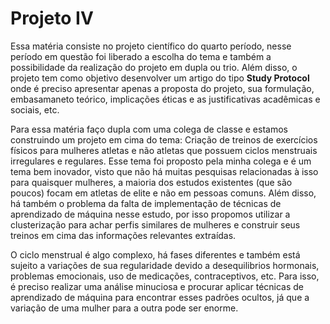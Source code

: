 # **Projeto IV**
Essa matéria consiste no projeto científico do quarto período, nesse período em questão foi liberado a escolha do tema e também a possibilidade da realização do projeto em dupla ou trio. Além disso, o projeto tem como objetivo
desenvolver um artigo do tipo **Study Protocol** onde é preciso apresentar apenas a proposta do projeto, sua formulação, embasamaneto teórico, implicações éticas e as justificativas acadêmicas e sociais, etc.

Para essa matéria faço dupla com uma colega de classe e estamos construindo um projeto em cima do tema: Criação de treinos de exercícios físicos para mulheres atletas e não atletas que possuem ciclos menstruais irregulares e
regulares. Esse tema foi proposto pela minha colega e é um tema bem inovador, visto que não há muitas pesquisas relacionadas à isso para quaisquer mulheres, a maioria dos estudos existentes (que são poucos) focam em atletas de
elite e não em pessoas comuns. Além disso, há também o problema da falta de implementação de técnicas de aprendizado de máquina nesse estudo, por isso propomos utilizar a clusterização para achar perfis similares de mulheres e
construir seus treinos em cima das informações relevantes extraídas.

O ciclo menstrual é algo complexo, há fases diferentes e também está sujeito a variações de sua regularidade devido a desequilibrios hormonais, problemas emocionais, uso de medicações, contraceptivos, etc. Para isso, é preciso
realizar uma análise minuciosa e procurar aplicar técnicas de aprendizado de máquina para encontrar esses padrões ocultos, já que a variação de uma mulher para a outra pode ser enorme.
